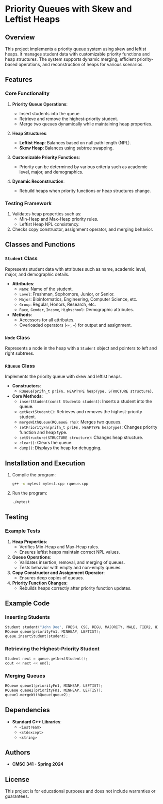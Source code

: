 
# Priority Queues with Skew and Leftist Heaps

## Overview
This project implements a priority queue system using skew and leftist heaps. It manages student data with customizable priority functions and heap structures. The system supports dynamic merging, efficient priority-based operations, and reconstruction of heaps for various scenarios.

## Features

### Core Functionality
1. **Priority Queue Operations**:
   - Insert students into the queue.
   - Retrieve and remove the highest-priority student.
   - Merge two queues dynamically while maintaining heap properties.

2. **Heap Structures**:
   - **Leftist Heap**: Balances based on null path length (NPL).
   - **Skew Heap**: Balances using subtree swapping.

3. **Customizable Priority Functions**:
   - Priority can be determined by various criteria such as academic level, major, and demographics.

4. **Dynamic Reconstruction**:
   - Rebuild heaps when priority functions or heap structures change.

### Testing Framework
1. Validates heap properties such as:
   - Min-Heap and Max-Heap priority rules.
   - Leftist Heap NPL consistency.
2. Checks copy constructor, assignment operator, and merging behavior.

## Classes and Functions

### `Student` Class
Represents student data with attributes such as name, academic level, major, and demographic details.
- **Attributes**:
  - `Name`: Name of the student.
  - `Level`: Freshman, Sophomore, Junior, or Senior.
  - `Major`: Bioinformatics, Engineering, Computer Science, etc.
  - `Group`: Regular, Honors, Research, etc.
  - `Race`, `Gender`, `Income`, `Highschool`: Demographic attributes.
- **Methods**:
  - Accessors for all attributes.
  - Overloaded operators (`<<`, `=`) for output and assignment.

### `Node` Class
Represents a node in the heap with a `Student` object and pointers to left and right subtrees.

### `RQueue` Class
Implements the priority queue with skew and leftist heaps.
- **Constructors**:
  - `RQueue(prifn_t priFn, HEAPTYPE heapType, STRUCTURE structure)`.
- **Core Methods**:
  - `insertStudent(const Student& student)`: Inserts a student into the queue.
  - `getNextStudent()`: Retrieves and removes the highest-priority student.
  - `mergeWithQueue(RQueue& rhs)`: Merges two queues.
  - `setPriorityFn(prifn_t priFn, HEAPTYPE heapType)`: Changes priority function and heap type.
  - `setStructure(STRUCTURE structure)`: Changes heap structure.
  - `clear()`: Clears the queue.
  - `dump()`: Displays the heap for debugging.

## Installation and Execution

1. Compile the program:
   ```bash
   g++ -o mytest mytest.cpp rqueue.cpp
   ```
2. Run the program:
   ```bash
   ./mytest
   ```

## Testing

### Example Tests
1. **Heap Properties**:
   - Verifies Min-Heap and Max-Heap rules.
   - Ensures leftist heaps maintain correct NPL values.
2. **Queue Operations**:
   - Validates insertion, removal, and merging of queues.
   - Tests behavior with empty and non-empty queues.
3. **Copy Constructor and Assignment Operator**:
   - Ensures deep copies of queues.
4. **Priority Function Changes**:
   - Rebuilds heaps correctly after priority function updates.

## Example Code

### Inserting Students
```cpp
Student student("John Doe", FRESH, CSC, REGU, MAJORITY, MALE, TIER2, HIGH);
RQueue queue(priorityFn1, MINHEAP, LEFTIST);
queue.insertStudent(student);
```

### Retrieving the Highest-Priority Student
```cpp
Student next = queue.getNextStudent();
cout << next << endl;
```

### Merging Queues
```cpp
RQueue queue1(priorityFn1, MINHEAP, LEFTIST);
RQueue queue2(priorityFn1, MINHEAP, LEFTIST);
queue1.mergeWithQueue(queue2);
```

## Dependencies
- **Standard C++ Libraries**:
  - `<iostream>`
  - `<stdexcept>`
  - `<string>`

## Authors
- **CMSC 341 - Spring 2024**

## License
This project is for educational purposes and does not include warranties or guarantees.
